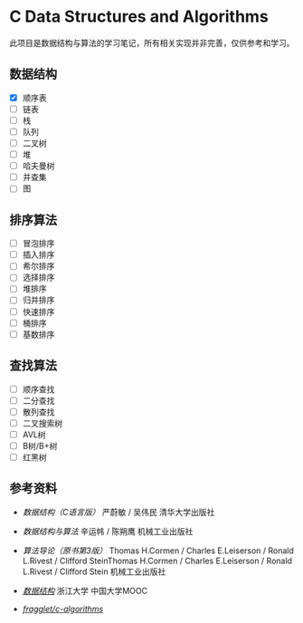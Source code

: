 # C Data Structures and Algorithms

此项目是数据结构与算法的学习笔记，所有相关实现并非完善，仅供参考和学习。

## 数据结构

- [x] 顺序表
- [ ] 链表
- [ ] 栈
- [ ] 队列
- [ ] 二叉树
- [ ] 堆
- [ ] 哈夫曼树
- [ ] 并查集
- [ ] 图

## 排序算法

- [ ] 冒泡排序
- [ ] 插入排序
- [ ] 希尔排序
- [ ] 选择排序
- [ ] 堆排序
- [ ] 归并排序
- [ ] 快速排序
- [ ] 桶排序
- [ ] 基数排序

## 查找算法

- [ ] 顺序查找
- [ ] 二分查找
- [ ] 散列查找
- [ ] 二叉搜索树
- [ ] AVL树
- [ ] B树/B+树
- [ ] 红黑树

## 参考资料

- *数据结构（C语言版）* 严蔚敏 / 吴伟民 清华大学出版社

- *数据结构与算法* 辛运帏 / 陈朔鹰 机械工业出版社

- *算法导论（原书第3版）* Thomas H.Cormen / Charles E.Leiserson / Ronald L.Rivest / Clifford SteinThomas H.Cormen / Charles E.Leiserson / Ronald L.Rivest / Clifford Stein 机械工业出版社

- *[数据结构](https://www.icourse163.org/course/zju0901-93001)* 浙江大学 中国大学MOOC

- *[fragglet/c-algorithms](https://github.com/fragglet/c-algorithms)*
